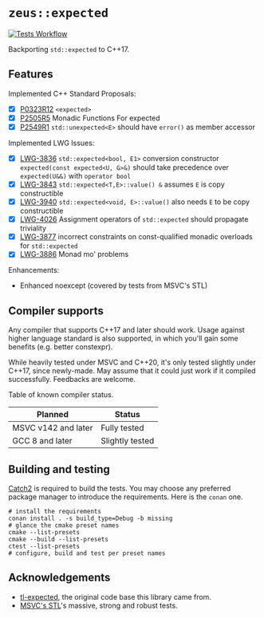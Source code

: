 # `zeus::expected`

[![Tests Workflow](https://github.com/zeus-cpp/expected/actions/workflows/tests.yml/badge.svg?branch=main)](https://github.com/zeus-cpp/expected/actions/workflows/tests.yml?query=branch%3Amain)

Backporting `std::expected` to C++17.

## Features

Implemented C++ Standard Proposals:

- [x] [P0323R12](https://wg21.link/p0323r12) `<expected>`
- [x] [P2505R5](https://wg21.link/p2505r5) Monadic Functions For expected
- [x] [P2549R1](https://wg21.link/p2549r1) `std::unexpected<E>` should have `error()` as member accessor

Implemented LWG Issues:

- [x] [LWG-3836](https://wg21.link/lwg3836) `std::expected<bool, E1>` conversion constructor `expected(const expected<U, G>&)` should take precedence over `expected(U&&)` with `operator bool`
- [x] [LWG-3843](https://wg21.link/lwg3843) `std::expected<T,E>::value() &` assumes `E` is copy constructible
- [x] [LWG-3940](https://wg21.link/lwg3940) `std::expected<void, E>::value()` also needs `E` to be copy constructible
- [x] [LWG-4026](https://wg21.link/lwg4026) Assignment operators of `std::expected` should propagate triviality
- [x] [LWG-3877](https://wg21.link/lwg3877) incorrect constraints on const-qualified monadic overloads for `std::expected`
- [x] [LWG-3886](https://wg21.link/lwg3886) Monad mo' problems

Enhancements:

+ Enhanced noexcept (covered by tests from MSVC's STL)

## Compiler supports

Any compiler that supports C++17 and later should work.
Usage against higher language standard is also supported, in which you'll gain some benefits (e.g. better constexpr).

While heavily tested under MSVC and C++20, it's only tested slightly under C++17, since newly-made.
May assume that it could just work if it compiled successfully.
Feedbacks are welcome.

Table of known compiler status.

| Planned             | Status          |
| ------------------- | --------------- |
| MSVC v142 and later | Fully tested    |
| GCC 8 and later     | Slightly tested |

## Building and testing

[Catch2](https://github.com/catchorg/Catch2) is required to build the tests.
You may choose any preferred package manager to introduce the requirements. Here is the `conan` one.

```
# install the requirements
conan install . -s build_type=Debug -b missing
# glance the cmake preset names
cmake --list-presets
cmake --build --list-presets
ctest --list-presets
# configure, build and test per preset names
```

## Acknowledgements

+ [tl-expected](https://github.com/TartanLlama/expected), the original code base this library came from.
+ [MSVC's STL](https://github.com/microsoft/STL)'s massive, strong and robust tests.

